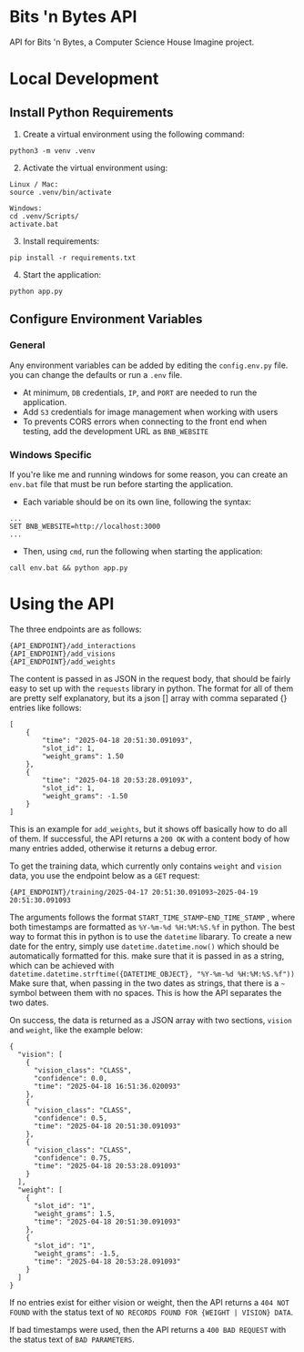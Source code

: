 # Bits 'n Bytes API

API for Bits 'n Bytes, a Computer Science House Imagine project. 

# Local Development

## Install Python Requirements
1. Create a virtual environment using the following command:
```
python3 -m venv .venv
```
2. Activate the virtual environment using:
```
Linux / Mac:
source .venv/bin/activate

Windows:
cd .venv/Scripts/ 
activate.bat
```
3. Install requirements:
```
pip install -r requirements.txt
```
4. Start the application:
```
python app.py
```

## Configure Environment Variables

### General 
Any environment variables can be added by editing the `config.env.py` file. you can change the defaults or run a `.env` file.
- At minimum, `DB` credentials, `IP`, and `PORT` are needed to run the application.
- Add `S3` credentials for image management when working with users
- To prevents CORS errors when connecting to the front end when testing, add the development URL as `BNB_WEBSITE`

### Windows Specific
If you're like me and running windows for some reason, you can create an `env.bat` file that must be run before starting the application.
- Each variable should be on its own line, following the syntax:
```
...
SET BNB_WEBSITE=http://localhost:3000
...
```
- Then, using `cmd`, run the following when starting the application:
```
call env.bat && python app.py
```


# Using the API

The three endpoints are as follows:
```
{API_ENDPOINT}/add_interactions
{API_ENDPOINT}/add_visions
{API_ENDPOINT}/add_weights
```

The content is passed in as JSON in the request body, that should be fairly easy to set up with the `requests` library in python.
The format for all of them are pretty self explanatory, but its a json [] array with comma separated {} entries like follows:

```
[
    {
        "time": "2025-04-18 20:51:30.091093",
        "slot_id": 1,
        "weight_grams": 1.50
    },
    {
        "time": "2025-04-18 20:53:28.091093",
        "slot_id": 1,
        "weight_grams": -1.50
    }
]
```

This is an example for `add_weights`, but it shows off basically how to do all of them.
If successful, the API returns a `200 OK` with a content body of how many entries added, otherwise it returns a debug error.

To get the training data, which currently only contains `weight` and `vision` data, you use the endpoint below as a `GET` request:
```
{API_ENDPOINT}/training/2025-04-17 20:51:30.091093~2025-04-19 20:51:30.091093
```
The arguments follows the format `START_TIME_STAMP~END_TIME_STAMP` , where both timestamps are formatted as ` %Y-%m-%d %H:%M:%S.%f ` in python. The best way to format this in python is to use the `datetime` libarary.
To create a new date for the entry, simply use `datetime.datetime.now()` which should be automatically formatted for this. make sure that it is passed in as a string, which can be achieved with `datetime.datetime.strftime({DATETIME_OBJECT}, "%Y-%m-%d %H:%M:%S.%f"))`
Make sure that, when passing in the two dates as strings, that there is a `~` symbol between them with no spaces. This is how the API separates the two dates.

On success, the data is returned as a JSON array with two sections, `vision` and `weight`, like the example below:
```
{
  "vision": [
    {
      "vision_class": "CLASS",
      "confidence": 0.0,
      "time": "2025-04-18 16:51:36.020093"
    },
    {
      "vision_class": "CLASS",
      "confidence": 0.5,
      "time": "2025-04-18 20:51:30.091093"
    },
    {
      "vision_class": "CLASS",
      "confidence": 0.75,
      "time": "2025-04-18 20:53:28.091093"
    }
  ],
  "weight": [
    {
      "slot_id": "1",
      "weight_grams": 1.5,
      "time": "2025-04-18 20:51:30.091093"
    },
    {
      "slot_id": "1",
      "weight_grams": -1.5,
      "time": "2025-04-18 20:53:28.091093"
    }
  ]
}
```

If no entries exist for either vision or weight, then the API returns a `404 NOT FOUND` with the status text of `NO RECORDS FOUND FOR {WEIGHT | VISION} DATA`.

If bad timestamps were used, then the API returns a `400 BAD REQUEST` with the status text of `BAD PARAMETERS`.